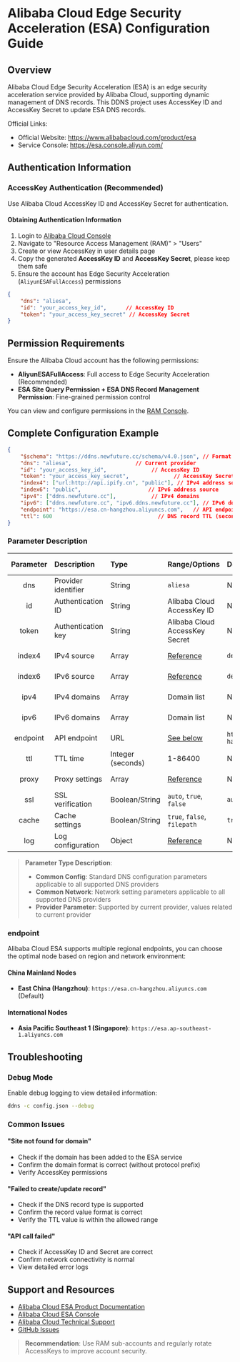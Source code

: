 # Alibaba Cloud Edge Security Acceleration (ESA) Configuration Guide

## Overview

Alibaba Cloud Edge Security Acceleration (ESA) is an edge security acceleration service provided by Alibaba Cloud, supporting dynamic management of DNS records. This DDNS project uses AccessKey ID and AccessKey Secret to update ESA DNS records.

Official Links:

- Official Website: <https://www.alibabacloud.com/product/esa>
- Service Console: <https://esa.console.aliyun.com/>

## Authentication Information

### AccessKey Authentication (Recommended)

Use Alibaba Cloud AccessKey ID and AccessKey Secret for authentication.

#### Obtaining Authentication Information

1. Login to [Alibaba Cloud Console](https://console.aliyun.com/)
2. Navigate to "Resource Access Management (RAM)" > "Users"
3. Create or view AccessKey in user details page
4. Copy the generated **AccessKey ID** and **AccessKey Secret**, please keep them safe
5. Ensure the account has Edge Security Acceleration (`AliyunESAFullAccess`) permissions

```json
{
    "dns": "aliesa",
    "id": "your_access_key_id",      // AccessKey ID
    "token": "your_access_key_secret" // AccessKey Secret
}
```

## Permission Requirements

Ensure the Alibaba Cloud account has the following permissions:

- **AliyunESAFullAccess**: Full access to Edge Security Acceleration (Recommended)
- **ESA Site Query Permission + ESA DNS Record Management Permission**: Fine-grained permission control

You can view and configure permissions in the [RAM Console](https://ram.console.aliyun.com/).

## Complete Configuration Example

```json
{
    "$schema": "https://ddns.newfuture.cc/schema/v4.0.json", // Format validation
    "dns": "aliesa",                    // Current provider
    "id": "your_access_key_id",              // AccessKey ID
    "token": "your_access_key_secret",              // AccessKey Secret
    "index4": ["url:http://api.ipify.cn", "public"], // IPv4 address source
    "index6": "public",                     // IPv6 address source
    "ipv4": ["ddns.newfuture.cc"],           // IPv4 domains
    "ipv6": ["ddns.newfuture.cc", "ipv6.ddns.newfuture.cc"], // IPv6 domains
    "endpoint": "https://esa.cn-hangzhou.aliyuncs.com",   // API endpoint
    "ttl": 600                                 // DNS record TTL (seconds)
}
```

### Parameter Description

| Parameter | Description | Type | Range/Options | Default | Parameter Type |
| :-------: | :---------- | :--- | :------------ | :------ | :------------- |
| dns | Provider identifier | String | `aliesa` | None | Provider Parameter |
| id | Authentication ID | String | Alibaba Cloud AccessKey ID | None | Provider Parameter |
| token | Authentication key | String | Alibaba Cloud AccessKey Secret | None | Provider Parameter |
| index4 | IPv4 source | Array | [Reference](../config/json.en.md#ipv4-ipv6) | `default` | Common Config |
| index6 | IPv6 source | Array | [Reference](../config/json.en.md#ipv4-ipv6) | `default` | Common Config |
| ipv4 | IPv4 domains | Array | Domain list | None | Common Config |
| ipv6 | IPv6 domains | Array | Domain list | None | Common Config |
| endpoint | API endpoint | URL | [See below](#endpoint) | `https://esa.cn-hangzhou.aliyuncs.com` | Provider Parameter |
| ttl | TTL time | Integer (seconds) | 1-86400 | None | Provider Parameter |
| proxy | Proxy settings | Array | [Reference](../config/json.en.md#proxy) | None | Common Network |
| ssl | SSL verification | Boolean/String | `auto`, `true`, `false` | `auto` | Common Network |
| cache | Cache settings | Boolean/String | `true`, `false`, `filepath` | `true` | Common Config |
| log | Log configuration | Object | [Reference](../config/json.en.md#log) | None | Common Config |

> **Parameter Type Description**:
>
> - **Common Config**: Standard DNS configuration parameters applicable to all supported DNS providers
> - **Common Network**: Network setting parameters applicable to all supported DNS providers  
> - **Provider Parameter**: Supported by current provider, values related to current provider

### endpoint

Alibaba Cloud ESA supports multiple regional endpoints, you can choose the optimal node based on region and network environment:

#### China Mainland Nodes

- **East China (Hangzhou)**: `https://esa.cn-hangzhou.aliyuncs.com` (Default)

#### International Nodes

- **Asia Pacific Southeast 1 (Singapore)**: `https://esa.ap-southeast-1.aliyuncs.com`

## Troubleshooting

### Debug Mode

Enable debug logging to view detailed information:

```sh
ddns -c config.json --debug
```

### Common Issues

#### "Site not found for domain"

- Check if the domain has been added to the ESA service
- Confirm the domain format is correct (without protocol prefix)
- Verify AccessKey permissions

#### "Failed to create/update record"

- Check if the DNS record type is supported
- Confirm the record value format is correct
- Verify the TTL value is within the allowed range

#### "API call failed"

- Check if AccessKey ID and Secret are correct
- Confirm network connectivity is normal
- View detailed error logs

## Support and Resources

- [Alibaba Cloud ESA Product Documentation](https://www.alibabacloud.com/help/en/esa)
- [Alibaba Cloud ESA Console](https://esa.console.aliyun.com/)
- [Alibaba Cloud Technical Support](https://www.alibabacloud.com/support)
- [GitHub Issues](https://github.com/NewFuture/DDNS/issues)

> **Recommendation**: Use RAM sub-accounts and regularly rotate AccessKeys to improve account security.
